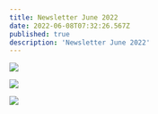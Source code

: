 ```yaml
---
title: Newsletter June 2022
date: 2022-06-08T07:32:26.567Z
published: true
description: 'Newsletter June 2022'
---
```

![](/images/uploads/reaching-june-2022_1.png)

![](/images/uploads/reaching-june-2022-2.png)

![](/images/uploads/reaching-june-2022-3.png)
